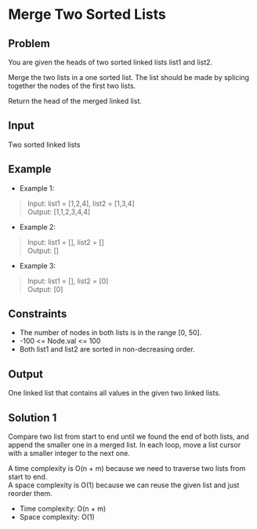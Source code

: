 # Merge Two Sorted Lists

## Problem

You are given the heads of two sorted linked lists list1 and list2.

Merge the two lists in a one sorted list. The list should be made by splicing together the nodes of the first two lists.

Return the head of the merged linked list.

## Input

Two sorted linked lists

## Example

- Example 1:

>Input: list1 = [1,2,4], list2 = [1,3,4]  
Output: [1,1,2,3,4,4]

- Example 2:

>Input: list1 = [], list2 = []  
Output: []

- Example 3:

>Input: list1 = [], list2 = [0]  
Output: [0]

## Constraints

- The number of nodes in both lists is in the range [0, 50].
- -100 <= Node.val <= 100
- Both list1 and list2 are sorted in non-decreasing order.

## Output

One linked list that contains all values in the given two linked lists.

## Solution 1

Compare two list from start to end until we found the end of both lists, and append the smaller one in a merged list. In each loop, move a list cursor with a smaller integer to the next one.  

A time complexity is O(n + m) because we need to traverse two lists from start to end.  
A space complexity is O(1) because we can reuse the given list and just reorder them.

- Time complexity: O(n + m)
- Space complexity: O(1)
